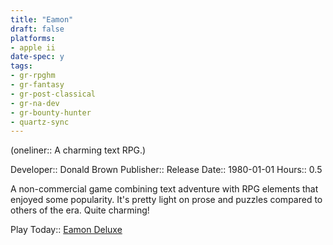 ```yaml
---
title: "Eamon"
draft: false
platforms:
- apple ii
date-spec: y
tags:
- gr-rpghm
- gr-fantasy
- gr-post-classical
- gr-na-dev
- gr-bounty-hunter
- quartz-sync
---
```


(oneliner:: A charming text RPG.)

Developer:: Donald Brown
Publisher:: 
Release Date:: 1980-01-01
Hours:: 0.5

A non-commercial game combining text adventure with RPG elements that enjoyed some popularity. It's pretty light on prose and puzzles compared to others of the era. Quite charming!

Play Today:: [Eamon Deluxe](http://www.eamonag.org/pages/eamondx.htm)